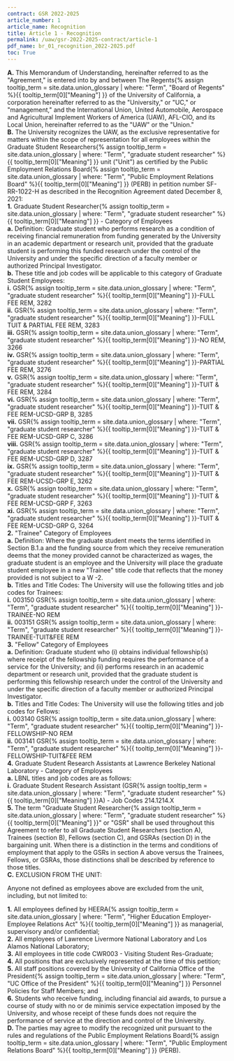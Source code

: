 ```yaml
---
contract: GSR 2022-2025
article_number: 1
article_name: Recognition
title: Article 1 - Recognition
permalink: /uaw/gsr-2022-2025-contract/article-1
pdf_name: br_01_recognition_2022-2025.pdf
toc: True
---
```



<div class="lvl1"><b>A.</b> This Memorandum of Understanding, hereinafter referred to as the "Agreement," is entered into by and between <span class="tooltip">The Regents<span class="tooltip-text">{% assign tooltip_term = site.data.union_glossary | where: "Term", "Board of Regents" %}{{ tooltip_term[0]["Meaning"] }}</span></span> of the University of California, a corporation hereinafter referred to as the "University," or "UC," or "management," and the International Union, United Automobile, Aerospace and Agricultural Implement Workers of America (UAW), AFL-CIO, and its Local Union, hereinafter referred to as the "UAW" or the "Union."</div>

<div class="lvl1"><b>B.</b> The University recognizes the UAW, as the exclusive representative for matters within the scope of representation for all employees within the <span class="tooltip">Graduate Student Researchers<span class="tooltip-text">{% assign tooltip_term = site.data.union_glossary | where: "Term", "graduate student researcher" %}{{ tooltip_term[0]["Meaning"] }}</span></span> unit ("Unit") as certified by the <span class="tooltip">Public Employment Relations Board<span class="tooltip-text">{% assign tooltip_term = site.data.union_glossary | where: "Term", "Public Employment Relations Board" %}{{ tooltip_term[0]["Meaning"] }}</span></span> (PERB) in petition number SF-RR-1022-H as described in the Recognition Agreement dated December 8, 2021:</div>

<div class="lvl2"><b>1.</b> <span class="tooltip">Graduate Student Researcher<span class="tooltip-text">{% assign tooltip_term = site.data.union_glossary | where: "Term", "graduate student researcher" %}{{ tooltip_term[0]["Meaning"] }}</span></span> - Category of Employees</div>

<div class="lvl3"><b>a.</b> Definition: Graduate student who performs research as a condition of receiving financial remuneration from funding generated by the University in an academic department or research unit, provided that the graduate student is performing this funded research under the control of the University and under the specific direction of a faculty member or authorized Principal Investigator.</div>

<div class="lvl3"><b>b.</b> These title and job codes will be applicable to this category of Graduate Student Employees:</div>
  
<div class="lvl4"><b>i.</b> 
 <span class="tooltip">GSR<span class="tooltip-text">{% assign tooltip_term = site.data.union_glossary | where: "Term", "graduate student researcher" %}{{ tooltip_term[0]["Meaning"] }}</span></span>-FULL FEE REM, 3282</div>
<div class="lvl4"><b>ii.</b> 
 <span class="tooltip">GSR<span class="tooltip-text">{% assign tooltip_term = site.data.union_glossary | where: "Term", "graduate student researcher" %}{{ tooltip_term[0]["Meaning"] }}</span></span>-FULL TUIT & PARTIAL FEE REM, 3283</div>
<div class="lvl4"><b>iii.</b> 
 <span class="tooltip">GSR<span class="tooltip-text">{% assign tooltip_term = site.data.union_glossary | where: "Term", "graduate student researcher" %}{{ tooltip_term[0]["Meaning"] }}</span></span>-NO REM, 3266</div>
<div class="lvl4"><b>iv.</b> 
 <span class="tooltip">GSR<span class="tooltip-text">{% assign tooltip_term = site.data.union_glossary | where: "Term", "graduate student researcher" %}{{ tooltip_term[0]["Meaning"] }}</span></span>-PARTIAL FEE REM, 3276</div>
<div class="lvl4"><b>v.</b> 
 <span class="tooltip">GSR<span class="tooltip-text">{% assign tooltip_term = site.data.union_glossary | where: "Term", "graduate student researcher" %}{{ tooltip_term[0]["Meaning"] }}</span></span>-TUIT & FEE REM, 3284</div>
<div class="lvl4"><b>vi.</b> 
 <span class="tooltip">GSR<span class="tooltip-text">{% assign tooltip_term = site.data.union_glossary | where: "Term", "graduate student researcher" %}{{ tooltip_term[0]["Meaning"] }}</span></span>-TUIT & FEE REM-UCSD-GRP B, 3285</div>
<div class="lvl4"><b>vii.</b> 
 <span class="tooltip">GSR<span class="tooltip-text">{% assign tooltip_term = site.data.union_glossary | where: "Term", "graduate student researcher" %}{{ tooltip_term[0]["Meaning"] }}</span></span>-TUIT & FEE REM-UCSD-GRP C, 3286</div>
<div class="lvl4"><b>viii.</b> 
 <span class="tooltip">GSR<span class="tooltip-text">{% assign tooltip_term = site.data.union_glossary | where: "Term", "graduate student researcher" %}{{ tooltip_term[0]["Meaning"] }}</span></span>-TUIT & FEE REM-UCSD-GRP D, 3287</div>
<div class="lvl4"><b>ix.</b> 
 <span class="tooltip">GSR<span class="tooltip-text">{% assign tooltip_term = site.data.union_glossary | where: "Term", "graduate student researcher" %}{{ tooltip_term[0]["Meaning"] }}</span></span>-TUIT & FEE REM-UCSD-GRP E, 3262</div>
<div class="lvl4"><b>x.</b> 
 <span class="tooltip">GSR<span class="tooltip-text">{% assign tooltip_term = site.data.union_glossary | where: "Term", "graduate student researcher" %}{{ tooltip_term[0]["Meaning"] }}</span></span>-TUIT & FEE REM-UCSD-GRP F, 3263</div>
<div class="lvl4"><b>xi.</b> 
 <span class="tooltip">GSR<span class="tooltip-text">{% assign tooltip_term = site.data.union_glossary | where: "Term", "graduate student researcher" %}{{ tooltip_term[0]["Meaning"] }}</span></span>-TUIT & FEE REM-UCSD-GRP G, 3264</div>

<div class="lvl2"><b>2.</b> "Trainee" Category of Employees</div>

<div class="lvl3"><b>a.</b> Definition: Where the graduate student meets the terms identified in Section B.1.a and the funding source from which they receive remuneration deems that the money provided cannot be characterized as wages, the graduate student is an employee and the University will place the graduate student employee in a new "Trainee" title code that reflects that the money provided is not subject to a W -2.</div>

<div class="lvl3"><b>b.</b> Titles and Title Codes: The University will use the following titles and job codes for Trainees:</div>

<div class="lvl4"><b>i.</b> 
 003150 <span class="tooltip">GSR<span class="tooltip-text">{% assign tooltip_term = site.data.union_glossary | where: "Term", "graduate student researcher" %}{{ tooltip_term[0]["Meaning"] }}</span></span>-TRAINEE-NO REM<br></div>
<div class="lvl4"><b>ii.</b> 
 003151 <span class="tooltip">GSR<span class="tooltip-text">{% assign tooltip_term = site.data.union_glossary | where: "Term", "graduate student researcher" %}{{ tooltip_term[0]["Meaning"] }}</span></span>-TRAINEE-TUIT&FEE REM</div>

<div class="lvl2"><b>3.</b> "Fellow" Category of Employees</div>

<div class="lvl3"><b>a.</b> Definition: Graduate student who (i) obtains individual fellowship(s) where receipt of the fellowship funding requires the performance of a service for the University; and (ii) performs research in an academic department or research unit, provided that the graduate student is performing this fellowship research under the control of the University and under the specific direction of a faculty member or authorized Principal Investigator.</div>
<div class="lvl3"><b>b.</b> Titles and Title Codes: The University will use the following titles and job codes for Fellows:</div>

<div class="lvl4"><b>i.</b> 
 003140 <span class="tooltip">GSR<span class="tooltip-text">{% assign tooltip_term = site.data.union_glossary | where: "Term", "graduate student researcher" %}{{ tooltip_term[0]["Meaning"] }}</span></span>-FELLOWSHIP-NO REM<br></div>
<div class="lvl4"><b>ii.</b> 
 003141 <span class="tooltip">GSR<span class="tooltip-text">{% assign tooltip_term = site.data.union_glossary | where: "Term", "graduate student researcher" %}{{ tooltip_term[0]["Meaning"] }}</span></span>-FELLOWSHIP-TUIT&FEE REM</div>

<div class="lvl2"><b>4.</b> Graduate Student Research Assistants at Lawrence Berkeley National Laboratory - Category of Employees</div>

<div class="lvl3"><b>a.</b> LBNL titles and job codes are as follows:</div>

<div class="lvl4"><b>i.</b> 
 Graduate Student Research Assistant (<span class="tooltip">GSR<span class="tooltip-text">{% assign tooltip_term = site.data.union_glossary | where: "Term", "graduate student researcher" %}{{ tooltip_term[0]["Meaning"] }}</span></span>A) - Job Codes 214.1214.X</div>

<div class="lvl2"><b>5.</b> The term "<span class="tooltip">Graduate Student Researcher<span class="tooltip-text">{% assign tooltip_term = site.data.union_glossary | where: "Term", "graduate student researcher" %}{{ tooltip_term[0]["Meaning"] }}</span></span>" or "GSR" shall be used throughout this Agreement to refer to all Graduate Student Researchers (section A), Trainees (section B), Fellows (section C), and GSRAs (section D) in the bargaining unit. When there is a distinction in the terms and conditions of employment that apply to the GSRs in section A above versus the Trainees, Fellows, or GSRAs, those distinctions shall be described by reference to those titles.</div>

<div class="lvl1"><b>C.</b> EXCLUSION FROM THE UNIT:</div>

Anyone not defined as employees above are excluded from the unit, including, but not limited to:

<div class="lvl2"><b>1.</b> All employees defined by <span class="tooltip">HEERA<span class="tooltip-text">{% assign tooltip_term = site.data.union_glossary | where: "Term", "Higher Education Employer-Employee Relations Act" %}{{ tooltip_term[0]["Meaning"] }}</span></span> as managerial, supervisory and/or confidential;</div>
<div class="lvl2"><b>2.</b> All employees of Lawrence Livermore National Laboratory and Los Alamos National Laboratory;</div>
<div class="lvl2"><b>3.</b> All employees in title code CWR003 - Visiting Student Res-Graduate;</div>
<div class="lvl2"><b>4.</b> All positions that are exclusively represented at the time of this petition;</div>
<div class="lvl2"><b>5.</b> All staff positions covered by the University of California <span class="tooltip">Office of the President<span class="tooltip-text">{% assign tooltip_term = site.data.union_glossary | where: "Term", "UC Office of the President" %}{{ tooltip_term[0]["Meaning"] }}</span></span> Personnel Policies for Staff Members; and</div>
<div class="lvl2"><b>6.</b> Students who receive funding, including financial aid awards, to pursue a course of study with no or de minimis service expectation imposed by the University, and whose receipt of these funds does not require the performance of service at the direction and control of the University.</div>

<div class="lvl1"><b>D.</b> The parties may agree to modify the recognized unit pursuant to the rules and regulations of the <span class="tooltip">Public Employment Relations Board<span class="tooltip-text">{% assign tooltip_term = site.data.union_glossary | where: "Term", "Public Employment Relations Board" %}{{ tooltip_term[0]["Meaning"] }}</span></span> (PERB).</div>

